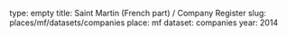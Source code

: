 type: empty
title: Saint Martin (French part) / Company Register
slug: places/mf/datasets/companies
place: mf
dataset: companies
year: 2014
